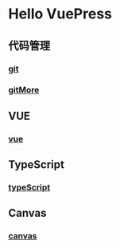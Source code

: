 <!--
 * @Author: xx
 * @Date: 2021-06-17 15:28:29
 * @LastEditors: 青峰
 * @LastEditTime: 2021-06-23 19:55:23
 * @FilePath: /vue-press/docs/README.md
-->

# Hello VuePress

## 代码管理

### [git](/git)

### [gitMore](/git/more.html)

## VUE

### [vue](/vue)

## TypeScript

### [typeScript](/typeScript)

## Canvas

### [canvas](/canvas)
